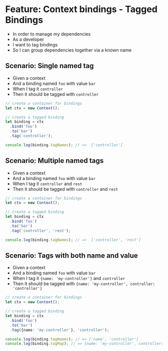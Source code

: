 # Feature: Context bindings - Tagged Bindings

- In order to manage my dependencies
- As a developer
- I want to tag bindings
- So I can group dependencies together via a known name

## Scenario: Single named tag

- Given a context
- And a binding named `foo` with value `bar`
- When I tag it `controller`
- Then it should be tagged with `controller`

```ts
// create a container for bindings
let ctx = new Context();

// create a tagged binding
let binding = ctx
  .bind('foo')
  .to('bar')
  .tag('controller');

console.log(binding.tagNames); // =>  ['controller']
```

## Scenario: Multiple named tags

- Given a context
- And a binding named `foo` with value `bar`
- When I tag it `controller` and `rest`
- Then it should be tagged with `controller` and `rest`

```ts
// create a container for bindings
let ctx = new Context();

// create a tagged binding
let binding = ctx
  .bind('foo')
  .to('bar')
  .tag('controller', 'rest');

console.log(binding.tagNames); // =>  ['controller', 'rest']
```

## Scenario: Tags with both name and value

- Given a context
- And a binding named `foo` with value `bar`
- When I tag it `{name: 'my-controller'}` and `controller`
- Then it should be tagged with
  `{name: 'my-controller', controller: 'controller'}`

```ts
// create a container for bindings
let ctx = new Context();

// create a tagged binding
let binding = ctx
  .bind('foo')
  .to('bar')
  .tag({name: 'my-controller'}, 'controller');

console.log(binding.tagNames); // => ['name', 'controller']
console.log(binding.tagMap); // => {name: 'my-controller', controller: 'controller'}
```
